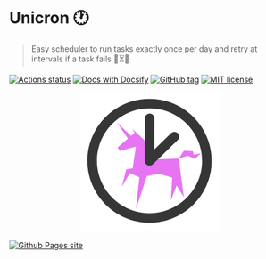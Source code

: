 # Unicron :clock1:
> Easy scheduler to run tasks exactly once per day and retry at intervals if a task fails :repeat_one::hourglass_flowing_sand::unicorn:

[![Actions status](https://github.com/MichaelCurrin/unicron/workflows/Python%20package/badge.svg)](https://github.com/MichaelCurrin/unicron/actions)
[![Docs with Docsify](https://img.shields.io/badge/docs-Docsify-blue.svg)](https://docsify.js.org/)
[![GitHub tag](https://img.shields.io/github/tag/MichaelCurrin/unicron.svg)](https://GitHub.com/MichaelCurrin/unicron/tags/)
[![MIT license](https://img.shields.io/badge/License-MIT-blue.svg)](https://github.com/MichaelCurrin/unicron/blob/master/LICENSE)

<p align="center">
    <img width="250" src="docs/_media/logo.png">
    
[![Github Pages site](https://img.shields.io/badge/docs-Github_Pages-blue?style=for-the-badge)](https://michaelcurrin.github.io/unicron/)

</p>


